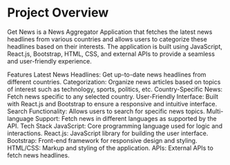 # Project Overview
Get News is a News Aggregator Application that fetches the latest news headlines from various countries and allows users to categorize these headlines based on their interests. The application is built using JavaScript, React.js, Bootstrap, HTML, CSS, and external APIs to provide a seamless and user-friendly experience.

Features
Latest News Headlines: Get up-to-date news headlines from different countries.
Categorization: Organize news articles based on topics of interest such as technology, sports, politics, etc.
Country-Specific News: Fetch news specific to any selected country.
User-Friendly Interface: Built with React.js and Bootstrap to ensure a responsive and intuitive interface.
Search Functionality: Allows users to search for specific news topics.
Multi-language Support: Fetch news in different languages as supported by the API.
Tech Stack
JavaScript: Core programming language used for logic and interactions.
React.js: JavaScript library for building the user interface.
Bootstrap: Front-end framework for responsive design and styling.
HTML/CSS: Markup and styling of the application.
APIs: External APIs to fetch news headlines.


